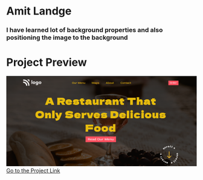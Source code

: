 # Amit Landge

### I have learned lot of background properties and also positioning the image to the background

# Project Preview

![project01](Project02.png)  
[Go to the Project Link](https://admirable-alpaca-adcd66.netlify.app/ "link")
